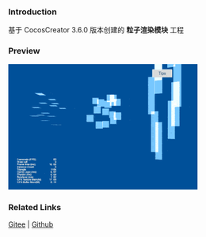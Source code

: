 ### Introduction

基于 CocosCreator 3.6.0 版本创建的 **粒子渲染模块** 工程

### Preview
![image](../../../gif/202203/2022030540.gif)

### Related Links
[Gitee](https://gitee.com/mirrors_cocos-creator/test-cases-3d/blob/v3.0/assets/cases/particle) | [Github](https://github.com/cocos-creator/test-cases-3d/blob/v3.0/assets/cases/particle)